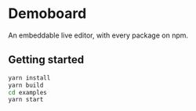 Demoboard
=========

An embeddable live editor, with every package on npm.


Getting started
---------------

```bash
yarn install
yarn build
cd examples
yarn start
```